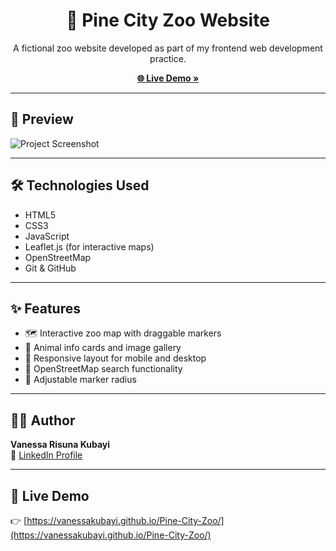 <h1 align="center">🐾 Pine City Zoo Website</h1>

<p align="center">
  A fictional zoo website developed as part of my frontend web development practice.
</p>

<p align="center">
  <a href="https://vanessakubayi.github.io/Pine-City-Zoo/"><strong>🌐 Live Demo »</strong></a>
</p>

---

## 📸 Preview

![Project Screenshot](images/screenshot.png)  
<!-- Make sure you upload a screenshot to an 'images' folder and name it screenshot.png -->

---

## 🛠️ Technologies Used

- HTML5  
- CSS3  
- JavaScript  
- Leaflet.js (for interactive maps)  
- OpenStreetMap  
- Git & GitHub  

---

## ✨ Features

- 🗺️ Interactive zoo map with draggable markers  
- 🦁 Animal info cards and image gallery  
- 📱 Responsive layout for mobile and desktop  
- 🔎 OpenStreetMap search functionality  
- 📏 Adjustable marker radius  

---

## 👩‍💻 Author

**Vanessa Risuna Kubayi**  
🔗 [LinkedIn Profile](https://www.linkedin.com/in/vanessa-risuna-kubayi-2b3b73190/)  

---

## 🚀 Live Demo

👉 [https://vanessakubayi.github.io/Pine-City-Zoo/](https://vanessakubayi.github.io/Pine-City-Zoo/)
